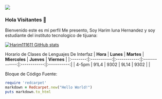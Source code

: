 ![](https://images.cooltext.com/5643145.png)



### Hola Visitantes 👋


Bienvenido este es mi perfil 
Me presento, Soy Harim luna Hernandez y soy
estudiante del instituto tecnologico de tijuana:




[![Harim111611 GitHub stats](https://github-readme-stats.vercel.app/api?username=Harim111611)](https://github.com/Harim111611/github-readme-stats)

Horario de Clases de Lenguajes De Interfaz
| **Hora** | **Lunes**   | **Martes**   | **Miercoles** | **Jueves**   | **Viernes** |
|:--------:|:-----------:|:------------:|:-------------:|:------------:|:-----------:|
| 4-5pm    | 91L4        | 9302         | 9L14          | 9302         |             |

Bloque de Código Fuente:


```ruby
require 'redcarpet'
markdown = Redcarpet.new("Hello World!")
puts markdown.to_html
```

